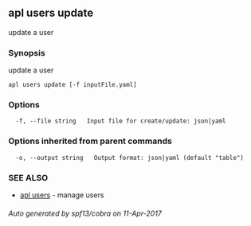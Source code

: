 ## apl users update

update a user

### Synopsis


update a user

```
apl users update [-f inputFile.yaml]
```

### Options

```
  -f, --file string   Input file for create/update: json|yaml
```

### Options inherited from parent commands

```
  -o, --output string   Output format: json|yaml (default "table")
```

### SEE ALSO
* [apl users](apl_users.md)	 - manage users

###### Auto generated by spf13/cobra on 11-Apr-2017
